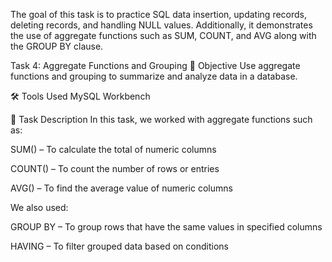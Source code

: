 The goal of this task is to practice SQL data insertion, updating records, deleting records, and handling NULL values. Additionally, it demonstrates the use of aggregate functions such as SUM, COUNT, and AVG along with the GROUP BY clause.

Task 4: Aggregate Functions and Grouping
📌 Objective
Use aggregate functions and grouping to summarize and analyze data in a database.

🛠 Tools Used
 MySQL Workbench

📂 Task Description
In this task, we worked with aggregate functions such as:

SUM() – To calculate the total of numeric columns

COUNT() – To count the number of rows or entries

AVG() – To find the average value of numeric columns

We also used:

GROUP BY – To group rows that have the same values in specified columns

HAVING – To filter grouped data based on conditions
